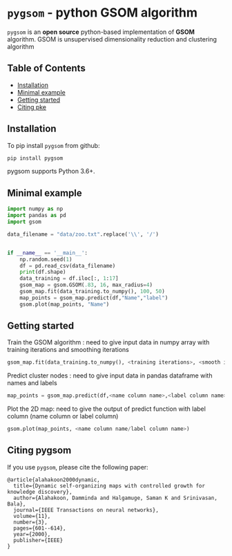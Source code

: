 # `pygsom` - python GSOM algorithm

`pygsom` is an **open source** python-based implementation of **GSOM** algorithm. GSOM is unsupervised  dimensionality reduction and clustering  algorithm 


## Table of Contents

* [Installation](#installation)
* [Minimal example](#minimal-example)
* [Getting started](#getting-started)
* [Citing pke](#citing-pke)

## Installation

To pip install `pygsom` from github:

```bash
pip install pygsom
```


pygsom  supports Python 3.6+.

## Minimal example


```python
import numpy as np
import pandas as pd
import gsom

data_filename = "data/zoo.txt".replace('\\', '/')


if __name__ == '__main__':
    np.random.seed(1)
    df = pd.read_csv(data_filename)
    print(df.shape)
    data_training = df.iloc[:, 1:17]
    gsom_map = gsom.GSOM(.83, 16, max_radius=4)
    gsom_map.fit(data_training.to_numpy(), 100, 50)
    map_points = gsom_map.predict(df,"Name","label")
    gsom.plot(map_points, "Name")
```

## Getting started
Train the GSOM algorithm : need to give input data in numpy array with training iterations and smoothing iterations
```python
gsom_map.fit(data_training.to_numpy(), <training iterations>, <smooth iterations>)
```
Predict cluster nodes : need to give input data in pandas dataframe with names and labels 
```python
map_points = gsom_map.predict(df,<name column name>,<label column name>)
```
Plot the 2D map: need to give the output of predict function with label column (name column or label column)
```python
gsom.plot(map_points, <name column name/label column name>)
```

## Citing pygsom

If you use `pygsom`, please cite the following paper:

```
@article{alahakoon2000dynamic,
  title={Dynamic self-organizing maps with controlled growth for knowledge discovery},
  author={Alahakoon, Damminda and Halgamuge, Saman K and Srinivasan, Bala},
  journal={IEEE Transactions on neural networks},
  volume={11},
  number={3},
  pages={601--614},
  year={2000},
  publisher={IEEE}
}
```
